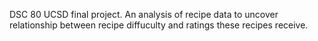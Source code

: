 DSC 80 UCSD final project. An analysis of recipe data to uncover relationship between recipe diffuculty and ratings these recipes receive. 
